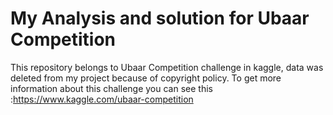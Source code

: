 # My Analysis and solution for Ubaar Competition
This repository belongs to Ubaar Competition challenge in kaggle, data was deleted from my project because of copyright policy.
To get more information about this challenge you can see this :https://www.kaggle.com/ubaar-competition
